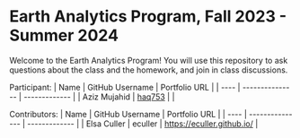 # Earth Analytics Program, Fall 2023 - Summer 2024

Welcome to the Earth Analytics Program! You will use this repository to ask questions about the class and the homework, and join in class discussions.

Participant:
| Name | GitHub Username | Portfolio URL |
| ---- | --------------- | ------------- |
| Aziz Mujahid | [haq753](https://github.com/haq753) | |

Contributors:
| Name | GitHub Username | Portfolio URL |
| ---- | --------------- | ------------- |
| Elsa Culler | eculler | https://eculler.github.io/ |
